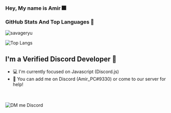 ### Hey, My name is Amir 🎆



### GitHub Stats And Top Languages 📌

![savageryu](https://github-readme-stats.vercel.app/api?username=amir-pc&show_icons=true&theme=dark)

![Top Langs](https://github-readme-stats.vercel.app/api/top-langs/?username=amir-pc&layout=compact&theme=dark)

## I'm a Verified Discord Developer 🎇

- 💻 I'm currently focused on Javascript (Discord.js)
- 🤯 You can add me on Discord (Amir_PC#9330) or come to our server for help!



<br><br>
![DM me Discord](https://discord.c99.nl/widget/theme-1/786606633325035562.png)




